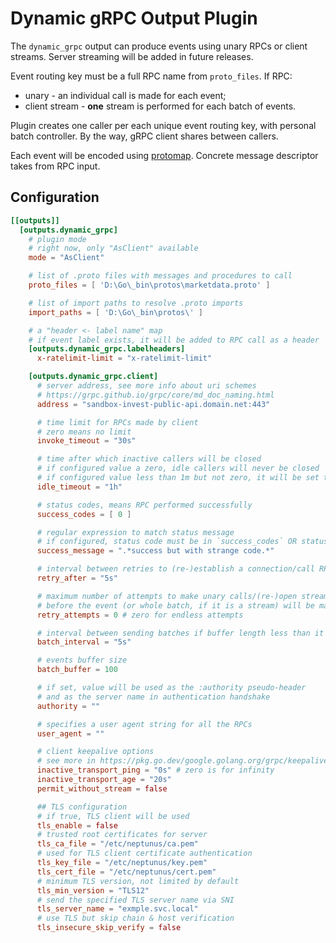 # Dynamic gRPC Output Plugin

The `dynamic_grpc` output can produce events using unary RPCs or client streams. Server streaming will be added in future releases.

Event routing key must be a full RPC name from `proto_files`. If RPC:
 - unary - an individual call is made for each event;
 - client stream - **one** stream is performed for each batch of events.

Plugin creates one caller per each unique event routing key, with personal batch controller. By the way, gRPC client shares between callers.

Each event will be encoded using [protomap](https://github.com/gekatateam/protomap). Concrete message descriptor takes from RPC input. 

## Configuration
```toml
[[outputs]]
  [outputs.dynamic_grpc]
    # plugin mode
    # right now, only "AsClient" available
    mode = "AsClient"

    # list of .proto files with messages and procedures to call
    proto_files = [ 'D:\Go\_bin\protos\marketdata.proto' ]

    # list of import paths to resolve .proto imports
    import_paths = [ 'D:\Go\_bin\protos\' ]

    # a "header <- label name" map
    # if event label exists, it will be added to RPC call as a header
    [outputs.dynamic_grpc.labelheaders]
      x-ratelimit-limit = "x-ratelimit-limit"

    [outputs.dynamic_grpc.client]
      # server address, see more info about uri schemes
      # https://grpc.github.io/grpc/core/md_doc_naming.html
      address = "sandbox-invest-public-api.domain.net:443"

      # time limit for RPCs made by client
      # zero means no limit
      invoke_timeout = "30s"

      # time after which inactive callers will be closed
      # if configured value a zero, idle callers will never be closed
      # if configured value less than 1m but not zero, it will be set to 1m
      idle_timeout = "1h"

      # status codes, means RPC performed successfully
      success_codes = [ 0 ]

      # regular expression to match status message
      # if configured, status code must be in `success_codes` OR status message must match this regexp
      success_message = ".*success but with strange code.*"

      # interval between retries to (re-)establish a connection/call RPC
      retry_after = "5s"

      # maximum number of attempts to make unary calls/(re-)open streams
      # before the event (or whole batch, if it is a stream) will be marked as failed
      retry_attempts = 0 # zero for endless attempts

      # interval between sending batches if buffer length less than it's capacity
      batch_interval = "5s"

      # events buffer size
      batch_buffer = 100

      # if set, value will be used as the :authority pseudo-header 
      # and as the server name in authentication handshake
      authority = ""

      # specifies a user agent string for all the RPCs
      user_agent = ""

      # client keepalive options
      # see more in https://pkg.go.dev/google.golang.org/grpc/keepalive#ClientParameters
      inactive_transport_ping = "0s" # zero is for infinity
      inactive_transport_age = "20s"
      permit_without_stream = false

      ## TLS configuration
      # if true, TLS client will be used
      tls_enable = false
      # trusted root certificates for server
      tls_ca_file = "/etc/neptunus/ca.pem"
      # used for TLS client certificate authentication
      tls_key_file = "/etc/neptunus/key.pem"
      tls_cert_file = "/etc/neptunus/cert.pem"
      # minimum TLS version, not limited by default
      tls_min_version = "TLS12"
      # send the specified TLS server name via SNI
      tls_server_name = "exmple.svc.local"
      # use TLS but skip chain & host verification
      tls_insecure_skip_verify = false
```
